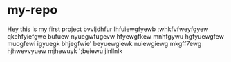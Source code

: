 # my-repo
Hey this is my first project
 bvvljdhfur
 lhfuiewgfyewb
 ;whkfvfweyfgyew
 qkehfyiefgwe
bufuew
nyuegwfugevw
hfyewgfkew
mnhfgywu
hgfyuewgfew
muogfewi
igyuegk
bhjegfwie'
beyuewgiewk
nuiewgiewg
mkgff7ewg
hjhwevvyuew
mjhewuyk
';beiewu
jlnllnlk
